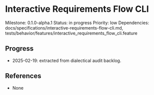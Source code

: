 # Interactive Requirements Flow CLI
Milestone: 0.1.0-alpha.1
Status: in progress
Priority: low
Dependencies: docs/specifications/interactive-requirements-flow-cli.md, tests/behavior/features/interactive_requirements_flow_cli.feature

## Progress
- 2025-02-19: extracted from dialectical audit backlog.

## References
- None
